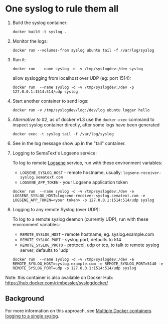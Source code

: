 # One syslog to rule them all

1. Build the syslog container: 

   `docker build -t syslog .`

2. Monitor the logs: 

   `docker run --volumes-from syslog ubuntu tail -f /var/log/syslog`
   
3. Run it: 

   `docker run  --name syslog -d -v /tmp/syslogdev:/dev syslog`

   allow syslogging from localhost over UDP (eg: port 1514):

   `docker run  --name syslog -d -v /tmp/syslogdev:/dev -p 127.0.0.1:1514:514/udp syslog`

4. Start another container to send logs:

   `docker run -v /tmp/syslogdev/log:/dev/log ubuntu logger hello`


5. *Alternative to #2*, as of docker v1.3 use the `docker-exec` command to inspect syslog container directly, after some logs have been generated
    
    `docker exec -t syslog tail -f /var/log/syslog`

5. See in the log message show up in the "tail" container.


6. Logging to SemaText's Logsene service:

   To log to remote [Logsene](http://sematext.com/logsene/) service, run with these environment variables:
   * `LOGSENE_SYSLOG_HOST` - remote hostname, usually: `logsene-receiver-syslog.sematext.com`
   * `LOGSENE_APP_TOKEN` - your Logsene application token

   `docker run  --name syslog -d -v /tmp/syslogdev:/dev -e LOGSENE_SYSLOG_HOST=logsene-receiver-syslog.sematext.com -e LOGSENE_APP_TOKEN=<your token> -p 127.0.0.1:1514:514/udp syslog`

7. Logging to any remote Syslog (over UDP):

    To log to a remote syslog deamon (currently UDP), run with these environment variables:
    * `REMOTE_SYSLOG_HOST` - remote hostname, eg. syslog.example.com
    * `REMOTE_SYSLOG_PORT` - syslog port, defaults to 514
    * `REMOTE_SYSLOG_PROTO` - protocol, udp or tcp, to talk to remote syslog server; defaults to 'udp'

   `docker run  --name syslog -d -v /tmp/syslogdev:/dev -e REMOTE_SYSLOG_HOST=syslog.example.com -e REMOTE_SYSLOG_PORT=5140 -e REMOTE_SYSLOG_PORT=udp -p 127.0.0.1:1514:514/udp syslog`


Note: this container is also available on Docker Hub: https://hub.docker.com/r/mbessler/syslogdocker/

## Background

For more information on this approach, see [Multiple Docker containers logging to a single syslog](http://jpetazzo.github.io/2014/08/24/syslog-docker/).
